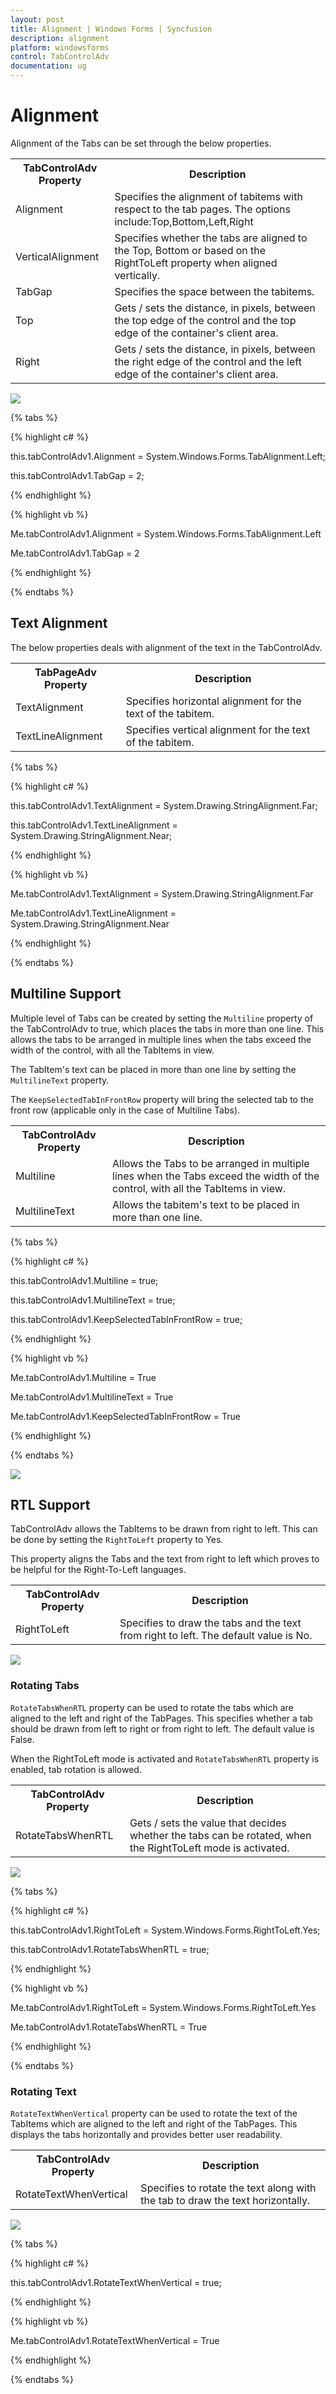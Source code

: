 ```yaml
---
layout: post
title: Alignment | Windows Forms | Syncfusion
description: alignment
platform: windowsforms
control: TabControlAdv 
documentation: ug
---
```


# Alignment

Alignment of the Tabs can be set through the below properties.

<table>
<tr>
<th>
TabControlAdv Property</th><th>
Description</th></tr>
<tr>
<td>
Alignment</td><td>
Specifies the alignment of tabitems with respect to the tab pages. The options include:Top,Bottom,Left,Right</td></tr>
<tr>
<td>
VerticalAlignment</td><td>
Specifies whether the tabs are aligned to the Top, Bottom or based on the RightToLeft property when aligned vertically.</td></tr>
<tr>
<td>
TabGap</td><td>
Specifies the space between the tabitems.</td></tr>
<tr>
<td>
Top</td><td>
Gets / sets the distance, in pixels, between the top edge of the control and the top edge of the container's client area.</td></tr>
<tr>
<td>
Right</td><td>
Gets / sets the distance, in pixels, between the right edge of the control and the left edge of the container's client area.</td></tr>
</table>


![](Styles-Settings_images/Styles-Settings_img5.jpeg)

{% tabs %}

{% highlight c# %}

this.tabControlAdv1.Alignment = System.Windows.Forms.TabAlignment.Left;

this.tabControlAdv1.TabGap = 2;

{% endhighlight %}

{% highlight vb %}



Me.tabControlAdv1.Alignment = System.Windows.Forms.TabAlignment.Left

Me.tabControlAdv1.TabGap = 2

{% endhighlight %}

{% endtabs %}


## Text Alignment

The below properties deals with alignment of the text in the TabControlAdv.

<table>
<tr>
<th>
TabPageAdv Property</th><th>
Description</th></tr>
<tr>
<td>
TextAlignment</td><td>
Specifies horizontal alignment for the text of the tabitem.</td></tr>
<tr>
<td>
TextLineAlignment</td><td>
Specifies vertical alignment for the text of the tabitem.</td></tr>
</table>

{% tabs %}

{% highlight c# %}


this.tabControlAdv1.TextAlignment = System.Drawing.StringAlignment.Far;

this.tabControlAdv1.TextLineAlignment = System.Drawing.StringAlignment.Near;

{% endhighlight %}

{% highlight vb %}

Me.tabControlAdv1.TextAlignment = System.Drawing.StringAlignment.Far

Me.tabControlAdv1.TextLineAlignment = System.Drawing.StringAlignment.Near

{% endhighlight %}

{% endtabs %}


## Multiline Support

Multiple level of Tabs can be created by setting the `Multiline` property of the TabControlAdv to true, which places the tabs in more than one line. This allows the tabs to be arranged in multiple lines when the tabs exceed the width of the control, with all the TabItems in view.

The TabItem's text can be placed in more than one line by setting the `MultilineText` property.

The `KeepSelectedTabInFrontRow` property will bring the selected tab to the front row (applicable only in the case of Multiline Tabs).

<table>
<tr>
<th>
TabControlAdv Property</th><th>
Description</th></tr>
<tr>
<td>
Multiline</td><td>
Allows the Tabs to be arranged in multiple lines when the Tabs exceed the width of the control, with all the TabItems in view.</td></tr>
<tr>
<td>
MultilineText</td><td>
Allows the tabitem's text to be placed in more than one line.</td></tr>
</table>

{% tabs %}

{% highlight c# %}


this.tabControlAdv1.Multiline = true;

this.tabControlAdv1.MultilineText = true;

this.tabControlAdv1.KeepSelectedTabInFrontRow = true;

{% endhighlight %}

{% highlight vb %}



Me.tabControlAdv1.Multiline = True

Me.tabControlAdv1.MultilineText = True

Me.tabControlAdv1.KeepSelectedTabInFrontRow = True

{% endhighlight %}

{% endtabs %}

![](TabControlAdv_images/TabControlAdv_img5.jpeg)


## RTL Support

TabControlAdv allows the TabItems to be drawn from right to left. This can be done by setting the `RightToLeft` property to Yes.

This property aligns the Tabs and the text from right to left which proves to be helpful for the Right-To-Left languages.

<table>
<tr>
<th>
TabControlAdv Property</th><th>
Description</th></tr>
<tr>
<td>
RightToLeft</td><td>
Specifies to draw the tabs and the text from right to left. The default value is No.</td></tr>
</table>

![](RTL-Support_images/RTL-Support_img1.jpeg)

### Rotating Tabs

`RotateTabsWhenRTL` property can be used to rotate the tabs which are aligned to the left and right of the TabPages. This specifies whether a tab should be drawn from left to right or from right to left. The default value is False.

When the RightToLeft mode is activated and `RotateTabsWhenRTL` property is enabled, tab rotation is allowed.

<table>
<tr>
<th>
TabControlAdv Property</th><th>
Description</th></tr>
<tr>
<td>
RotateTabsWhenRTL</td><td>
Gets / sets the value that decides whether the tabs can be rotated, when the RightToLeft mode is activated.</td></tr>
</table>


![](RTL-Support_images/RTL-Support_img2.jpeg)

{% tabs %}

{% highlight c# %}


this.tabControlAdv1.RightToLeft = System.Windows.Forms.RightToLeft.Yes;

this.tabControlAdv1.RotateTabsWhenRTL = true;

{% endhighlight %}

{% highlight vb %}


Me.tabControlAdv1.RightToLeft = System.Windows.Forms.RightToLeft.Yes

Me.tabControlAdv1.RotateTabsWhenRTL = True

{% endhighlight %}

{% endtabs %}


### Rotating Text

`RotateTextWhenVertical` property can be used to rotate the text of the TabItems which are aligned to the left and right of the TabPages. This displays the tabs horizontally and provides better user readability.

<table>
<tr>
<th>
TabControlAdv Property</th><th>
Description</th></tr>
<tr>
<td>
RotateTextWhenVertical</td><td>
Specifies to rotate the text along with the tab to draw the text horizontally.</td></tr>
</table>


![](RTL-Support_images/RTL-Support_img3.jpeg)

{% tabs %}

{% highlight c# %}

this.tabControlAdv1.RotateTextWhenVertical = true;

{% endhighlight %}

{% highlight vb %}

Me.tabControlAdv1.RotateTextWhenVertical = True

{% endhighlight %}

{% endtabs %}